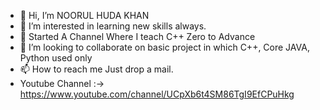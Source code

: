 - 👋 Hi, I’m NOORUL HUDA KHAN
- 👀 I’m interested in learning new skills always.
- 🌱 Started A Channel Where I teach C++ Zero to Advance
- 💞️ I’m looking to collaborate on basic project in which C++, Core JAVA, Python used only
- 📫 How to reach me Just drop a mail.
- Youtube Channel :-> https://www.youtube.com/channel/UCpXb6t4SM86TgI9EfCPuHkg

<!---
NHKAIZEN/NHKAIZEN is a ✨ special ✨ repository because its `README.md` (this file) appears on your GitHub profile.
You can click the Preview link to take a look at your changes.
--->
